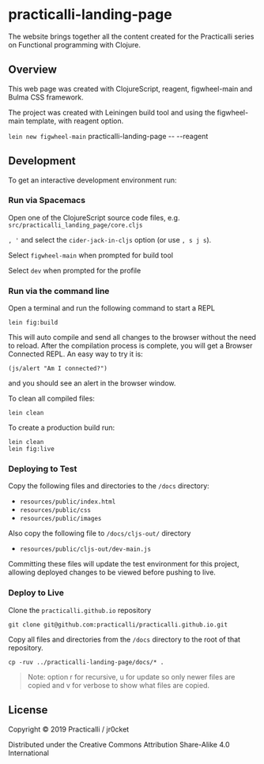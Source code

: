 # practicalli-landing-page

The website brings together all the content created for the Practicalli series on Functional programming with Clojure.

## Overview

This web page was created with ClojureScript, reagent, figwheel-main and Bulma CSS framework.

The project was created with Leiningen build tool and using the figwheel-main template, with reagent option.

`lein new figwheel-main` practicalli-landing-page -- --reagent

## Development

To get an interactive development environment run:

### Run via Spacemacs

Open one of the ClojureScript source code files, e.g. `src/practicalli_landing_page/core.cljs`

`, '` and select the `cider-jack-in-cljs` option (or use `, s j s`).

Select `figwheel-main` when prompted for build tool

Select `dev` when prompted for the profile


### Run via the command line

Open a terminal and run the following command to start a REPL

    lein fig:build

This will auto compile and send all changes to the browser without the
need to reload. After the compilation process is complete, you will
get a Browser Connected REPL. An easy way to try it is:

    (js/alert "Am I connected?")

and you should see an alert in the browser window.

To clean all compiled files:

    lein clean

To create a production build run:

    lein clean
    lein fig:live

### Deploying to Test

Copy the following files and directories to the `/docs` directory:

- `resources/public/index.html`
- `resources/public/css`
- `resources/public/images`

Also copy the following file to `/docs/cljs-out/` directory

- `resources/public/cljs-out/dev-main.js`

Committing these files will update the test environment for this project, allowing deployed changes to be viewed before pushing to live.


### Deploy to Live

Clone the `practicalli.github.io` repository

`git clone git@github.com:practicalli/practicalli.github.io.git`

Copy all files and directories from the `/docs` directory to the root of that repository.

`cp -ruv ../practicalli-landing-page/docs/* .`

> Note: option r for recursive, u for update so only newer files are copied and v for verbose to show what files are copied.

## License

Copyright © 2019 Practicalli / jr0cket

Distributed under the Creative Commons Attribution Share-Alike 4.0 International
